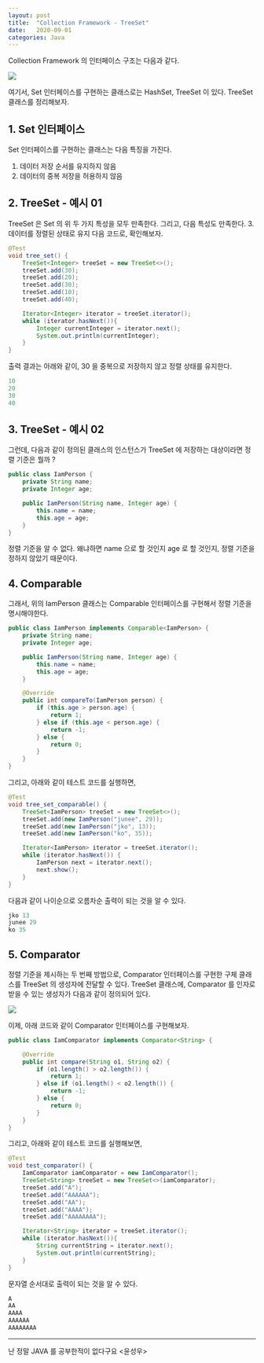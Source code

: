 ```yaml
---
layout: post
title:  "Collection Framework - TreeSet"
date:   2020-09-01
categories: Java
---
```


Collection Framework 의 인터페이스 구조는 다음과 같다.

![](/image/collectoin-01.png)

여기서, Set 인터페이스를 구현하는 클래스로는 HashSet, TreeSet 이 있다.
TreeSet 클래스를 정리해보자.

## 1. Set 인터페이스

Set 인터페이스를 구현하는 클래스는 다음 특징을 가진다.

1. 데이터 저장 순서를 유지하지 않음
2. 데이터의 중복 저장을 허용하지 않음

## 2. TreeSet - 예시 01

TreeSet 은 Set 의 위 두 가지 특성을 모두 만족한다. 그리고, 다음 특성도 만족한다.
3. 데이터를 정렬된 상태로 유지
다음 코드로, 확인해보자.

```java
@Test
void tree_set() {
    TreeSet<Integer> treeSet = new TreeSet<>();
    treeSet.add(30);
    treeSet.add(20);
    treeSet.add(30);
    treeSet.add(10);
    treeSet.add(40);

    Iterator<Integer> iterator = treeSet.iterator();
    while (iterator.hasNext()){
        Integer currentInteger = iterator.next();
        System.out.println(currentInteger);
    }
}
```

출력 결과는 아래와 같이, 30 을 중복으로 저장하지 않고 정렬 상태를 유지한다.

```java
10
20
30
40
```

## 3. TreeSet - 예시 02

그런데, 다음과 같이 정의된 클래스의 인스턴스가 TreeSet 에 저장하는 대상이라면
정렬 기준은 뭘까 ?

```java
public class IamPerson {
    private String name;
    private Integer age;

    public IamPerson(String name, Integer age) {
        this.name = name;
        this.age = age;
    }
}
```

정렬 기준을 알 수 없다.
왜냐하면 name 으로 할 것인지 age 로 할 것인지, 정렬 기준을 정하지 않았기 때문이다. 

## 4. Comparable

그래서, 위의 IamPerson 클래스는 Comparable 인터페이스를 구현해서 정렬 기준을 명시해야한다.

```java
public class IamPerson implements Comparable<IamPerson> {
    private String name;
    private Integer age;

    public IamPerson(String name, Integer age) {
        this.name = name;
        this.age = age;
    }

    @Override
    public int compareTo(IamPerson person) {
        if (this.age > person.age) {
            return 1;
        } else if (this.age < person.age) {
            return -1;
        } else {
            return 0;
        }
    }
}
```

그리고, 아래와 같이 테스트 코드를 실행하면,

```java
@Test
void tree_set_comparable() {
    TreeSet<IamPerson> treeSet = new TreeSet<>();
    treeSet.add(new IamPerson("junee", 29));
    treeSet.add(new IamPerson("jko", 13));
    treeSet.add(new IamPerson("ko", 35));

    Iterator<IamPerson> iterator = treeSet.iterator();
    while (iterator.hasNext()) {
        IamPerson next = iterator.next();
        next.show();
    }
}
```

다음과 같이 나이순으로 오름차순 출력이 되는 것을 알 수 있다.

```java
jko 13
junee 29
ko 35
```

## 5. Comparator

정렬 기준을 제시하는 두 번째 방법으로,
Comparator 인터페이스를 구현한 구체 클래스를 TreeSet 의 생성자에 전달할 수 있다.
TreeSet 클래스에, Comparator 를 인자로 받을 수 있는 생성자가 다음과 같이 정의되어 있다.

![](/image/collectoin-tree-set.png)

이제, 아래 코드와 같이 Comparator 인터페이스를 구현해보자.

```java
public class IamComparator implements Comparator<String> {

    @Override
    public int compare(String o1, String o2) {
        if (o1.length() > o2.length()) {
            return 1;
        } else if (o1.length() < o2.length()) {
            return -1;
        } else {
            return 0;
        }
    }
}
```

그리고, 아래와 같이 테스트 코드를 실행해보면,

```java
@Test
void test_comparator() {
    IamComparator iamComparator = new IamComparator();
    TreeSet<String> treeSet = new TreeSet<>(iamComparator);
    treeSet.add("A");
    treeSet.add("AAAAAA");
    treeSet.add("AA");
    treeSet.add("AAAA");
    treeSet.add("AAAAAAAA");

    Iterator<String> iterator = treeSet.iterator();
    while (iterator.hasNext()){
        String currentString = iterator.next();
        System.out.println(currentString);
    }
}
```

문자열 순서대로 출력이 되는 것을 알 수 있다.

```java
A
AA
AAAA
AAAAAA
AAAAAAAA
```

---

난 정말 JAVA 를 공부한적이 없다구요 <윤성우>